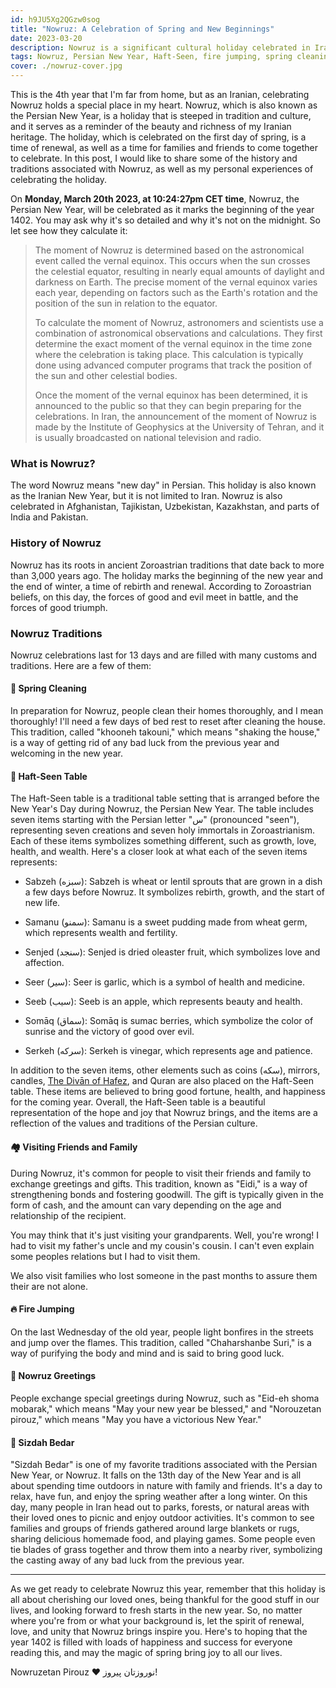 ```yaml
---
id: h9JU5Xg2QGzw0sog
title: "Nowruz: A Celebration of Spring and New Beginnings"
date: 2023-03-20
description: Nowruz is a significant cultural holiday celebrated in Iran and a few other countries, particularly in the Middle East, Central Asia, and South Asia. Discover the history and traditions of Nowruz, from the Haft-Seen table to fire jumping, and learn how this holiday is celebrated around the world.
tags: Nowruz, Persian New Year, Haft-Seen, fire jumping, spring cleaning, traditions, cultural holiday, Zoroastrianism, Iran, family, friends, renewal, rejuvenation, celebration
cover: ./nowruz-cover.jpg
---
```


This is the 4th year that I'm far from home, but as an Iranian, celebrating Nowruz holds a special place in my heart. Nowruz, which is also known as the Persian New Year, is a holiday that is steeped in tradition and culture, and it serves as a reminder of the beauty and richness of my Iranian heritage. The holiday, which is celebrated on the first day of spring, is a time of renewal, as well as a time for families and friends to come together to celebrate. In this post, I would like to share some of the history and traditions associated with Nowruz, as well as my personal experiences of celebrating the holiday.

On **Monday, March 20th 2023, at 10:24:27pm CET time**, Nowruz, the Persian New Year, will be celebrated as it marks the beginning of the year 1402. You may ask why it's so detailed and why it's not on the midnight. So let see how they calculate it:

> The moment of Nowruz is determined based on the astronomical event called the vernal equinox. This occurs when the sun crosses the celestial equator, resulting in nearly equal amounts of daylight and darkness on Earth. The precise moment of the vernal equinox varies each year, depending on factors such as the Earth's rotation and the position of the sun in relation to the equator.
>
> To calculate the moment of Nowruz, astronomers and scientists use a combination of astronomical observations and calculations. They first determine the exact moment of the vernal equinox in the time zone where the celebration is taking place. This calculation is typically done using advanced computer programs that track the position of the sun and other celestial bodies.
>
> Once the moment of the vernal equinox has been determined, it is announced to the public so that they can begin preparing for the celebrations. In Iran, the announcement of the moment of Nowruz is made by the Institute of Geophysics at the University of Tehran, and it is usually broadcasted on national television and radio.

### What is Nowruz?

The word Nowruz means "new day" in Persian. This holiday is also known as the Iranian New Year, but it is not limited to Iran. Nowruz is also celebrated in Afghanistan, Tajikistan, Uzbekistan, Kazakhstan, and parts of India and Pakistan.

### History of Nowruz

Nowruz has its roots in ancient Zoroastrian traditions that date back to more than 3,000 years ago. The holiday marks the beginning of the new year and the end of winter, a time of rebirth and renewal. According to Zoroastrian beliefs, on this day, the forces of good and evil meet in battle, and the forces of good triumph.

### Nowruz Traditions

Nowruz celebrations last for 13 days and are filled with many customs and traditions. Here are a few of them:

#### 🧹 Spring Cleaning

In preparation for Nowruz, people clean their homes thoroughly, and I mean thoroughly! I'll need a few days of bed rest to reset after cleaning the house. This tradition, called "khooneh takouni," which means "shaking the house," is a way of getting rid of any bad luck from the previous year and welcoming in the new year.

#### 🌿 Haft-Seen Table

The Haft-Seen table is a traditional table setting that is arranged before the New Year's Day during Nowruz, the Persian New Year. The table includes seven items starting with the Persian letter "س" (pronounced "seen"), representing seven creations and seven holy immortals in Zoroastrianism. Each of these items symbolizes something different, such as growth, love, health, and wealth. Here's a closer look at what each of the seven items represents:

- Sabzeh (سبزه): Sabzeh is wheat or lentil sprouts that are grown in a dish a few days before Nowruz. It symbolizes rebirth, growth, and the start of new life.

- Samanu (سمنو): Samanu is a sweet pudding made from wheat germ, which represents wealth and fertility.

- Senjed (سنجد): Senjed is dried oleaster fruit, which symbolizes love and affection.

- Seer (سیر): Seer is garlic, which is a symbol of health and medicine.

- Seeb (سیب): Seeb is an apple, which represents beauty and health.

- Somāq (سماق): Somāq is sumac berries, which symbolize the color of sunrise and the victory of good over evil.

- Serkeh (سرکه): Serkeh is vinegar, which represents age and patience.

In addition to the seven items, other elements such as coins (سکه), mirrors, candles, [The Divān of Hafez](https://en.wikipedia.org/wiki/The_Div%C4%81n_of_Hafez), and Quran are also placed on the Haft-Seen table. These items are believed to bring good fortune, health, and happiness for the coming year. Overall, the Haft-Seen table is a beautiful representation of the hope and joy that Nowruz brings, and the items are a reflection of the values and traditions of the Persian culture.

#### 🏘️ Visiting Friends and Family

During Nowruz, it's common for people to visit their friends and family to exchange greetings and gifts. This tradition, known as "Eidi," is a way of strengthening bonds and fostering goodwill. The gift is typically given in the form of cash, and the amount can vary depending on the age and relationship of the recipient.

You may think that it's just visiting your grandparents. Well, you're wrong! I had to visit my father's uncle and my cousin's cousin. I can't even explain some peoples relations but I had to visit them.

We also visit families who lost someone in the past months to assure them their are not alone.

#### 🔥 Fire Jumping

On the last Wednesday of the old year, people light bonfires in the streets and jump over the flames. This tradition, called "Chaharshanbe Suri," is a way of purifying the body and mind and is said to bring good luck.

#### 🤝 Nowruz Greetings

People exchange special greetings during Nowruz, such as "Eid-eh shoma mobarak," which means "May your new year be blessed," and "Norouzetan pirouz," which means "May you have a victorious New Year."

#### 🚙 Sizdah Bedar

"Sizdah Bedar" is one of my favorite traditions associated with the Persian New Year, or Nowruz. It falls on the 13th day of the New Year and is all about spending time outdoors in nature with family and friends. It's a day to relax, have fun, and enjoy the spring weather after a long winter. On this day, many people in Iran head out to parks, forests, or natural areas with their loved ones to picnic and enjoy outdoor activities. It's common to see families and groups of friends gathered around large blankets or rugs, sharing delicious homemade food, and playing games. Some people even tie blades of grass together and throw them into a nearby river, symbolizing the casting away of any bad luck from the previous year.

---

As we get ready to celebrate Nowruz this year, remember that this holiday is all about cherishing our loved ones, being thankful for the good stuff in our lives, and looking forward to fresh starts in the new year. So, no matter where you're from or what your background is, let the spirit of renewal, love, and unity that Nowruz brings inspire you. Here's to hoping that the year 1402 is filled with loads of happiness and success for everyone reading this, and may the magic of spring bring joy to all our lives.

Nowruzetan Pirouz ❤️ نوروزتان پیروز!
